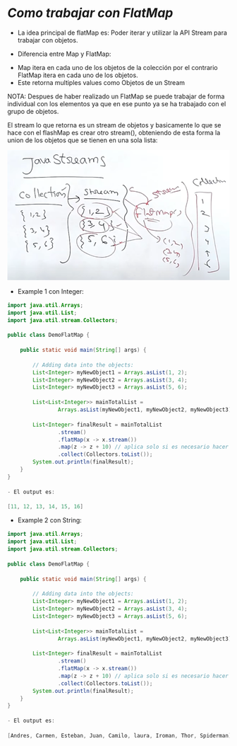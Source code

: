 # _Como trabajar con FlatMap_

- La idea principal de flatMap es:
  Poder iterar y utilizar la API Stream para trabajar con objetos.

- Diferencia entre Map y FlatMap:

* Map itera en cada uno de los objetos de la colección por el contrario FlatMap itera en cada uno de los objetos.
* Este retorna multiples values como Objetos de un Stream

NOTA: Despues de haber realizado un FlatMap se puede trabajar de forma individual con los elementos ya que en ese punto ya
se ha trabajado con el grupo de objetos.

El stream lo que retorna es un stream de objetos y basicamente lo que se hace con el flashMap es crear otro stream(), obteniendo de esta forma
la union de los objetos que se tienen en una sola lista:

![Image text](https://github.com/andres4715-gif/importanDocuments/blob/master/imagenes/flatMap.png)

- Example 1 con Integer:

```java
import java.util.Arrays;
import java.util.List;
import java.util.stream.Collectors;

public class DemoFlatMap {

    public static void main(String[] args) {

        // Adding data into the objects:
        List<Integer> myNewObject1 = Arrays.asList(1, 2);
        List<Integer> myNewObject2 = Arrays.asList(3, 4);
        List<Integer> myNewObject3 = Arrays.asList(5, 6);

        List<List<Integer>> mainTotalList =
                Arrays.asList(myNewObject1, myNewObject2, myNewObject3); // ya se tienen varios array como objetos.

        List<Integer> finalResult = mainTotalList
                .stream()
                .flatMap(x -> x.stream())
                .map(z -> z + 10) // aplica solo si es necesario hacer alguna modificación a los datos.
                .collect(Collectors.toList());
        System.out.println(finalResult);
    }
}

- El output es:

[11, 12, 13, 14, 15, 16]
```

- Example 2 con String:

```java
import java.util.Arrays;
import java.util.List;
import java.util.stream.Collectors;

public class DemoFlatMap {

    public static void main(String[] args) {

        // Adding data into the objects:
        List<Integer> myNewObject1 = Arrays.asList(1, 2);
        List<Integer> myNewObject2 = Arrays.asList(3, 4);
        List<Integer> myNewObject3 = Arrays.asList(5, 6);

        List<List<Integer>> mainTotalList =
                Arrays.asList(myNewObject1, myNewObject2, myNewObject3); // ya se tienen varios array como objetos.

        List<Integer> finalResult = mainTotalList
                .stream()
                .flatMap(x -> x.stream())
                .map(z -> z + 10) // aplica solo si es necesario hacer alguna modificación a los datos.
                .collect(Collectors.toList());
        System.out.println(finalResult);
    }
}

- El output es:

[Andres, Carmen, Esteban, Juan, Camilo, laura, Iroman, Thor, Spiderman]
```
